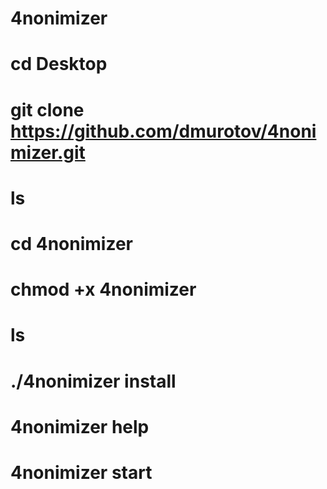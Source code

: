 # 4nonimizer

# cd Desktop

# git clone https://github.com/dmurotov/4nonimizer.git

# ls

# cd 4nonimizer

# chmod +x 4nonimizer

# ls

# ./4nonimizer install

# 4nonimizer help

# 4nonimizer start

